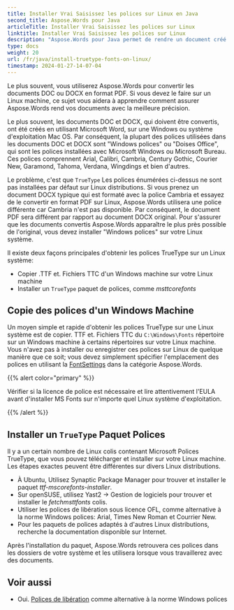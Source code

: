 ```yaml
---
title: Installer Vrai Saisissez les polices sur Linux en Java
second_title: Aspose.Words pour Java
articleTitle: Installer Vrai Saisissez les polices sur Linux
linktitle: Installer Vrai Saisissez les polices sur Linux
description: "Aspose.Words pour Java permet de rendre un document créé en utilisant Microsoft Word sur une Linux machine avec la meilleure précision."
type: docs
weight: 20
url: /fr/java/install-truetype-fonts-on-linux/
timestamp: 2024-01-27-14-07-04
---
```


Le plus souvent, vous utiliserez Aspose.Words pour convertir les documents DOC ou DOCX en format PDF. Si vous devez le faire sur un Linux machine, ce sujet vous aidera à apprendre comment assurer Aspose.Words rend vos documents avec la meilleure précision.

Le plus souvent, les documents DOC et DOCX, qui doivent être convertis, ont été créés en utilisant Microsoft Word, sur une Windows ou système d'exploitation Mac OS. Par conséquent, la plupart des polices utilisées dans les documents DOC et DOCX sont "Windows polices" ou "Doises Office", qui sont les polices installées avec Microsoft Windows ou Microsoft Bureau. Ces polices comprennent Arial, Calibri, Cambria, Century Gothic, Courier New, Garamond, Tahoma, Verdana, Wingdings et bien d'autres.

Le problème, c'est que `TrueType` Les polices énumérées ci-dessus ne sont pas installées par défaut sur Linux distributions. Si vous prenez un document DOCX typique qui est formaté avec la police Cambria et essayez de le convertir en format PDF sur Linux, Aspose.Words utilisera une police différente car Cambria n'est pas disponible. Par conséquent, le document PDF sera différent par rapport au document DOCX original. Pour s'assurer que les documents convertis Aspose.Words apparaître le plus près possible de l'original, vous devez installer "Windows polices" sur votre Linux système.

Il existe deux façons principales d'obtenir les polices TrueType sur un Linux système:

- Copier .TTF et. Fichiers TTC d'un Windows machine sur votre Linux machine
- Installer un `TrueType` paquet de polices, comme *msttcorefonts*

## Copie des polices d'un Windows Machine

Un moyen simple et rapide d'obtenir les polices TrueType sur une Linux système est de copier. TTF et. Fichiers TTC du `C:\Windows\Fonts` répertoire sur un Windows machine à certains répertoires sur votre Linux machine. Vous n'avez pas à installer ou enregistrer ces polices sur Linux de quelque manière que ce soit; vous devez simplement spécifier l'emplacement des polices en utilisant la [FontSettings](https://reference.aspose.com/words/java/com.aspose.words/fontsettings/) dans la catégorie Aspose.Words.

{{% alert color="primary" %}}

Vérifier si la licence de police est nécessaire et lire attentivement l'EULA avant d'installer MS Fonts sur n'importe quel Linux système d'exploitation.

{{% /alert %}}

## Installer un `TrueType` Paquet Polices

Il y a un certain nombre de Linux colis contenant Microsoft Polices TrueType, que vous pouvez télécharger et installer sur votre Linux machine. Les étapes exactes peuvent être différentes sur divers Linux distributions.

- À Ubuntu, Utilisez Synaptic Package Manager pour trouver et installer le paquet *ttf-mscorefonts-installer*.
- Sur openSUSE, utilisez Yast2 → Gestion de logiciels pour trouver et installer le *fetchmsttfonts* colis.
- Utiliser les polices de libération sous licence OFL, comme alternative à la norme Windows polices: Arial, Times New Roman et Courrier New.
- Pour les paquets de polices adaptés à d'autres Linux distributions, recherche la documentation disponible sur Internet.

Après l'installation du paquet, Aspose.Words retrouvera ces polices dans les dossiers de votre système et les utilisera lorsque vous travaillerez avec des documents.

## Voir aussi

- Oui. [Polices de libération](https://github.com/liberationfonts) comme alternative à la norme Windows polices
